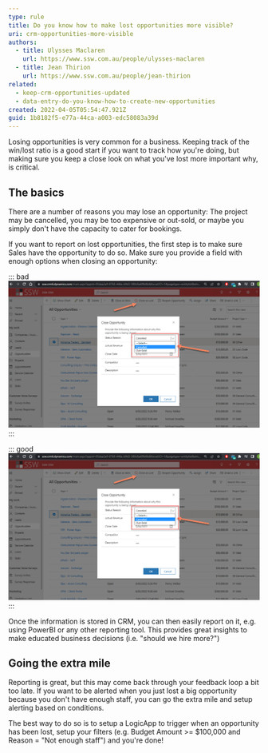 ```yaml
---
type: rule
title: Do you know how to make lost opportunities more visible?
uri: crm-opportunities-more-visible
authors:
  - title: Ulysses Maclaren
    url: https://www.ssw.com.au/people/ulysses-maclaren
  - title: Jean Thirion
    url: https://www.ssw.com.au/people/jean-thirion
related:
  - keep-crm-opportunities-updated
  - data-entry-do-you-know-how-to-create-new-opportunities
created: 2022-04-05T05:54:47.921Z
guid: 1b8182f5-e77a-44ca-a003-edc58083a39d
---
```

Losing opportunities is very common for a business. Keeping track of the win/lost ratio is a good start if you want to track how you're doing, but making sure you keep a close look on what you've lost more important why, is critical.

<!--endintro-->

## The basics

There are a number of reasons you may lose an opportunity: The project may be cancelled, you may be too expensive or out-sold, or maybe you simply don't have the capacity to cater for bookings.

If you want to report on lost opportunities, the first step is to make sure Sales have the opportunity to do so. Make sure you provide a field with enough options when closing an opportunity:

::: bad
![Figure: Only giving a couple options is not enough](lostoppobad.jpg)
:::

::: good
![Figure: Give at least 4 options](lostoppobad.jpg)
:::

Once the information is stored in CRM, you can then easily report on it, e.g. using PowerBI or any other reporting tool. This provides great insights to make educated business decisions (i.e. "should we hire more?")

## Going the extra mile

Reporting is great, but this may come back through your feedback loop a bit too late. If you want to be alerted when you just lost a big opportunity because you don't have enough staff, you can go the extra mile and setup alerting based on conditions.

The best way to do so is to setup a LogicApp to trigger when an opportunity has been lost, setup your filters (e.g. Budget Amount >= $100,000 and Reason = "Not enough staff") and you're done!

